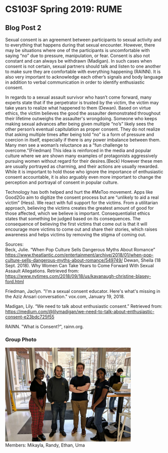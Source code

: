 # CS103F Spring 2019: RUME

## Blog Post 2

Sexual consent is an agreement between participants to sexual activity and to
everything that happens during that sexual encounter. However, there may be situations
where one of the participants is uncomfortable with saying “no” due to pressure, 
manipulation, or fear. Consent is also not constant and can always be withdrawn (Madigan). 
In such cases when consent is not certain, sexual partners should talk and listen to one 
another to make sure they are comfortable with everything happening (RAINN). It is also 
very important to acknowledge each other’s signals and body language in addition to 
verbal communication in order to identify enthusiastic consent. 

In regards to a sexual assault survivor who hasn’t come forward, many experts 
state that if the perpetrator is trusted by the victim, the victim may take years 
to realize what happened to them (Dewan). Based on virtue ethics, the victim believes
 the good the assaulter demonstrated throughout their lifetime outweighs the assaulter's
 wrongdoing. Someone who keeps making sexual advances after being given multiple
 “no’s” likely sees the other person’s eventual capitulation as proper consent. They
 do not realize that asking multiple times after being told “no” is a form of
 pressure and coercion in itself, especially if there is any power imbalance between 
them. Many men see a woman’s reluctance as a “fun challenge to overcome.”(Friedman)
 This idea is reinforced in the media and popular culture where we are shown many
 examples of protagonists aggressively pursuing women without regard for their
 desires.(Beck) However these men are usually portrayed as charming, and their actions 
are usually rewarded. While it is important to hold those who ignore the importance of
enthusiastic consent accountable, it is also arguably even more important to change 
the perception and portrayal of consent in popular culture.

Technology has both helped and hurt the #MeToo movement. Apps like Good2Go
aim to digitize the consent process but are “unlikely to aid a real victim” (Hess). 
We react with full support for the victims. From a utilitarian approach, believing
 the victims creates the greatest amount of good for those affected, which we believe 
is important. Consequentialist ethics states that something be judged based on its consequences.
 The consequence of believing the first victims that come out is that it will encourage more victims 
to come out and share their stories, which raises awareness and helps victims by removing 
the stigma of coming out. 


Sources:
<br />
Beck, Julie. “When Pop Culture Sells Dangerous Myths About Romance” https://www.theatlantic.com/entertainment/archive/2018/01/when-pop-culture-sells-dangerous-myths-about-romance/549749/
Dewan, Sheila (18 Sept. 2018). Why Women Can Take Years to Come Forward With Sexual Assault Allegations. Retrieved from: https://www.nytimes.com/2018/09/18/us/kavanaugh-christine-blasey-ford.html


Friedman, Jaclyn. "I'm a sexual consent educator. Here's what's missing in the Aziz Ansari conversation." vox.com, January 19, 2018.


Madigan, Lily. “We need to talk about enthusiastic consent.” Retrieved from:
https://medium.com/@lilymadigan/we-need-to-talk-about-enthusiastic-consent-e23bdc725f55


RAINN. "What is Consent?", rainn.org.

### Group Photo
<img src="group_picture.JPG" width="400">
<br />
Members: Mikayla, Randy, Ethan, Uma
